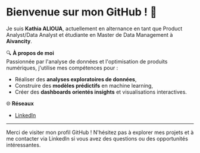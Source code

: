 # Bienvenue sur mon GitHub ! 👋

Je suis **Kathia ALIOUA**, actuellement en alternance en tant que Product Analyst/Data Analyst et étudiante en Master de Data Management à **Aivancity**.

🔍 **À propos de moi**  
Passionnée par l'analyse de données et l'optimisation de produits numériques, j'utilise mes compétences pour :
- Réaliser des **analyses exploratoires de données**,
- Construire des **modèles prédictifs** en machine learning,
- Créer des **dashboards orientés insights** et visualisations interactives.

🌐 **Réseaux**
- [LinkedIn](https://www.linkedin.com/in/kathia-alioua/)

---
Merci de visiter mon profil GitHub ! N'hésitez pas à explorer mes projets et à me contacter via LinkedIn si vous avez des questions ou des opportunités intéressantes.
